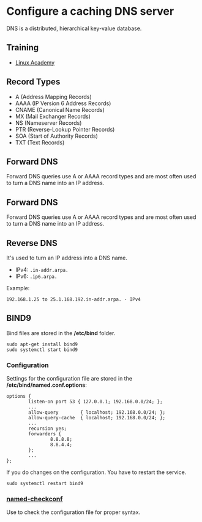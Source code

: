 # Configure a caching DNS server
DNS is a distributed, hierarchical key-value database. 

## Training
* [Linux Academy](https://linuxacademy.com/cp/courses/lesson/course/5415/lesson/1/module/428)

## Record Types
* A (Address Mapping Records)
* AAAA (IP Version 6 Address Records)
* CNAME (Canonical Name Records)
* MX (Mail Exchanger Records)
* NS (Nameserver Records)
* PTR (Reverse-Lookup Pointer Records)
* SOA (Start of Authority Records)
* TXT (Text Records)

## Forward DNS
Forward DNS queries use A or AAAA record types and are most often used to turn a DNS name into an IP address.

## Forward DNS
Forward DNS queries use A or AAAA record types and are most often used to turn a DNS name into an IP address.

## Reverse DNS
It's used to turn an IP address into a DNS name.
* IPv4: `.in-addr.arpa.`
* IPv6: `.ip6.arpa.`

Example:
```
192.168.1.25 to 25.1.168.192.in-addr.arpa. - IPv4
```

## BIND9
Bind files are stored in the **/etc/bind** folder.
```
sudo apt-get install bind9
sudo systemctl start bind9​​​​​​​
```

### Configuration
Settings for the configuration file are stored in the **/etc/bind/named.conf.options**:
```
options {
        listen-on port 53 { 127.0.0.1; 192.168.0.0/24; };
		...
        allow-query        { localhost; 192.168.0.0/24; };
        allow-query-cache  { localhost; 192.168.0.0/24; };
		...
        recursion yes;
        forwarders {
                8.8.8.8;
                8.8.4.4;
        };
		...
};
````

If you do changes on the configuration. You have to restart the service.
```
sudo systemctl restart bind9​​​​​​​
```

### [named-checkconf]()
Use to check the configuration file for proper syntax.